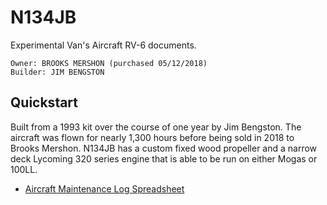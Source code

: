 # N134JB
Experimental Van's Aircraft RV-6 documents.

```
Owner: BROOKS MERSHON (purchased 05/12/2018)
Builder: JIM BENGSTON
```

## Quickstart

Built from a 1993 kit over the course of one year by Jim Bengston. The aircraft was flown for nearly 1,300 hours before being sold in 2018 to Brooks Mershon. N134JB has a custom fixed wood propeller and a narrow deck Lycoming 320 series engine that is able to be run on either Mogas or 100LL.

* [Aircraft Maintenance Log Spreadsheet](https://docs.google.com/spreadsheets/d/1Sqdb2azWLtiDmsB1kTmBeQn0X5Zit3Ya7j0iPgAK_sE/edit#gid=0)
